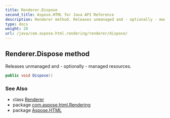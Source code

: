 ```yaml
---
title: Renderer.Dispose
second_title: Aspose.HTML for Java API Reference
description: Renderer method. Releases unmanaged and - optionally - managed resources
type: docs
weight: 20
url: /java/com.aspose.html.rendering/renderer/dispose/
---
```

## Renderer.Dispose method

Releases unmanaged and - optionally - managed resources.

```java
public void Dispose()
```

### See Also

* class [Renderer](../)
* package [com.aspose.html.Rendering](../../renderer/)
* package [Aspose.HTML](../../../)
